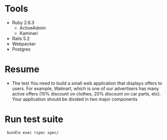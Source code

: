 # Tools
- Ruby 2.6.3
  - ActiveAdmin
  - Kaminari
- Rails 5.2
- Webpacker
- Postgres

# Resume
* The test
You need to build a small web application that displays offers to users. For example, Walmart, which is one of our advertisers has many active offers (10% discount on clothes, 20% discount on car parts, etc). Your application should be divided in two major components

# Run test suite
``` bundle exec rspec spec/```
